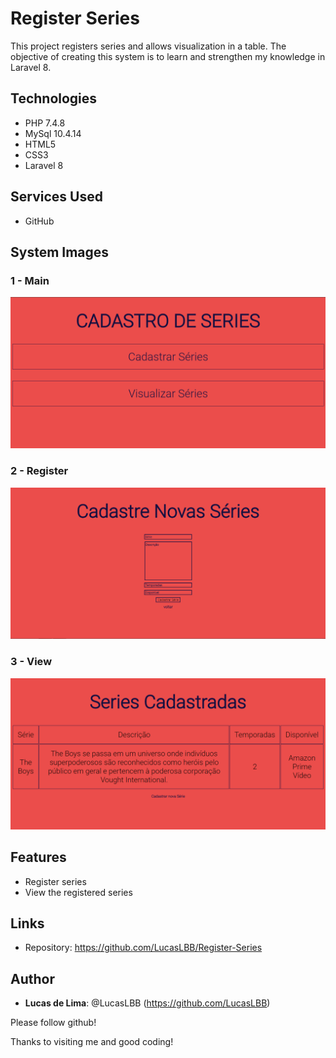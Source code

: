# Register Series

This project registers series and allows visualization in a table.
The objective of creating this system is to learn and strengthen my knowledge in Laravel 8.

## Technologies

* PHP 7.4.8
* MySql 10.4.14
* HTML5
* CSS3
* Laravel 8

## Services Used

* GitHub

## System Images

### 1 - Main
![Main Screen](https://github.com/LucasLBB/Register-Series/blob/main/slara/public/images-readme/main.PNG)

### 2 - Register
![Register Screen](https://github.com/LucasLBB/Register-Series/blob/main/slara/public/images-readme/cad.PNG)

### 3 - View
![View Screen](https://github.com/LucasLBB/Register-Series/blob/main/slara/public/images-readme/view.PNG)

## Features
 
   - Register series
   - View the registered series
 
## Links
 
  - Repository: https://github.com/LucasLBB/Register-Series

 
## Author
 
* **Lucas de Lima**: @LucasLBB (https://github.com/LucasLBB)
 
 
Please follow github!

Thanks to visiting me and good coding!


